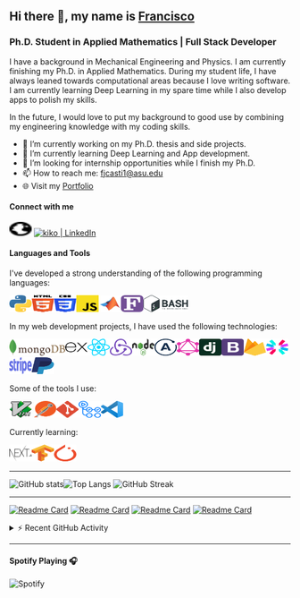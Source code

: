 ## Hi there 👋, my name is [Francisco][portfolio]

### Ph.D. Student in Applied Mathematics | Full Stack Developer

I have a background in Mechanical Engineering and Physics. I am currently finishing my Ph.D. in Applied Mathematics. During my student life, I have always leaned towards computational areas because I love writing software. I am currently learning Deep Learning in my spare time while I also develop apps to polish my skills.

In the future, I would love to put my background to good use by combining my engineering knowledge with my coding skills.


- 🔭 I’m currently working on my Ph.D. thesis and side projects.
- 🌱 I’m currently learning Deep Learning and App development.
- 👀 I’m looking for internship opportunities while I finish my Ph.D.
- 📫 How to reach me: fjcasti1@asu.edu
- 🌐 Visit my [Portfolio][portfolio]

#### Connect with me
[<img alt="kiko.com" width="40" height="25" src="https://raw.githubusercontent.com/iconic/open-iconic/master/svg/globe.svg" />][portfolio] [<img alt="kiko | LinkedIn" width="40" height="25" src="https://cdn.jsdelivr.net/npm/simple-icons@v3/icons/linkedin.svg" />][linkedin]
<br/>

#### Languages and Tools

I've developed a strong understanding of the following programming languages:

 <img alt="Terminal" height="30" width="40" src="./icons/python.svg" /><img alt="Terminal" height="30" width="40" src="./icons/html-5.svg" /><img alt="Terminal" height="30" width="40" src="./icons/css-3.svg" /><img alt="Terminal" height="30" width="40" src="./icons/javascript.svg" /><img alt="Terminal" height="30" width="40" src="./icons/matlab.svg" /><img alt="Terminal" height="30" width="40" src="./icons/fortran.svg" /><img alt="Terminal" height="30" width="80" src="./icons/bash.svg" />


In my web development projects, I have used the following technologies:

 <img alt="Terminal" height="30" width="100" src="./icons/mongodb.svg" /><img alt="Terminal" height="30" width="40" src="./icons/express.svg" /><img alt="Terminal" height="30" width="40" src="./icons/react.svg" /><img alt="Terminal" height="30" width="40" src="./icons/redux.svg" /><img alt="Terminal" height="30" width="40" src="./icons/nodejs.svg" /><img alt="Terminal" height="30" width="40" src="./icons/apollostack.svg" /><img alt="Terminal" height="30" width="40" src="./icons/graphql.svg" /><img alt="Terminal" height="30" width="40" src="./icons/django-icon.svg" /><img alt="Terminal" height="30" width="40" src="./icons/bootstrap.svg" /><img alt="Terminal" height="30" width="40" src="./icons/firebase.svg" /><img alt="Terminal" height="30" width="40" src="./icons/jwt.svg" /><img alt="Terminal" height="30" width="40" src="./icons/stripe.svg" /><img alt="Terminal" height="30" width="40" src="./icons/paypal.svg" />

Some of the tools I use:

 <img alt="Terminal" height="30" width="40" src="./icons/vim.svg" /> <img alt="Terminal" height="30" width="40" src="./icons/postman.svg" ><img alt="Terminal" height="30" width="40" src="./icons/git-icon.svg" /><img alt="Terminal" height="30" width="40" src="./icons/githubactions.svg" /><img alt="Terminal" height="30" width="40" src="./icons/visual-studio-code.svg" />

Currently learning:

 <img alt="Terminal" height="30" width="40" src="./icons/nextjs.svg" /><img alt="Terminal" height="30" width="40" src="./icons/tensorflow.svg" /><img alt="Terminal" height="30" width="40" src="./icons/pytorch.svg" />

---

![GitHub stats](https://github-readme-stats-fjcasti1.vercel.app/api?username=fjcasti1&show_icons=true&hide_border=true&count_private=true)![Top Langs](https://github-readme-stats-fjcasti1.vercel.app/api/top-langs/?username=fjcasti1&hide=tex&layout=compact&langs_count=20&hide_border=true&count_private=true) ![GitHub Streak](http://github-readme-streak-stats.herokuapp.com?user=fjcasti1&hide_border=true&sideNums=000000&stroke=2188FF&ring=2188FF&fire=2188FF&currStreakNum=000000&currStreakLabel=000000&sideLabels=000000)

---

[![Readme Card](https://github-readme-stats-fjcasti1.vercel.app/api/pin/?username=fjcasti1&repo=techshop)](https://github.com/fjcasti1/techshop)
[![Readme Card](https://github-readme-stats-fjcasti1.vercel.app/api/pin/?username=fjcasti1&repo=devconnector)](https://github.com/fjcasti1/devconnector)
[![Readme Card](https://github-readme-stats-fjcasti1.vercel.app/api/pin/?username=fjcasti1&repo=django-btre-project)](https://github.com/fjcasti1/django-btre-project)
[![Readme Card](https://github-readme-stats-fjcasti1.vercel.app/api/pin/?username=fjcasti1&repo=amazonas)](https://github.com/fjcasti1/amazonas)

<details>
  <summary>⚡ Recent GitHub Activity</summary>

<!--START_SECTION:activity-->
1. 🎉 Merged PR [#5](https://github.com/fjcasti1/fjcasti1/pull/5) in [fjcasti1/fjcasti1](https://github.com/fjcasti1/fjcasti1)
2. 💪 Opened PR [#5](https://github.com/fjcasti1/fjcasti1/pull/5) in [fjcasti1/fjcasti1](https://github.com/fjcasti1/fjcasti1)
3. 🎉 Merged PR [#4](https://github.com/fjcasti1/fjcasti1/pull/4) in [fjcasti1/fjcasti1](https://github.com/fjcasti1/fjcasti1)
4. 💪 Opened PR [#4](https://github.com/fjcasti1/fjcasti1/pull/4) in [fjcasti1/fjcasti1](https://github.com/fjcasti1/fjcasti1)
5. 🎉 Merged PR [#3](https://github.com/fjcasti1/fjcasti1/pull/3) in [fjcasti1/fjcasti1](https://github.com/fjcasti1/fjcasti1)
<!--END_SECTION:activity-->

</details>

---

#### Spotify Playing 🎧

![Spotify](https://spotify-now-playing-fjcasti1.vercel.app/api/spotify)


<!-- Variable definitions -->

[portfolio]: https://personal-portfolio-7018a.web.app
[linkedin]: https://linkedin.com/f-castillo-carrasco
[stats]: https://linkedin.com/f-castillo-carrasco
